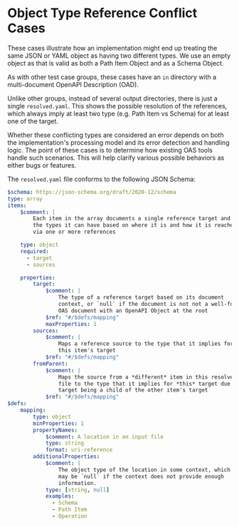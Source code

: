 # Object Type Reference Conflict Cases

These cases illustrate how an implementation might end up treating
the same JSON or YAML object as having two different types.  We use
an empty object as that is valid as both a Path Item Object and as
a Schema Object.

As with other test case groups, these cases have an `in` directory with
a multi-document OpenAPI Description (OAD).

Unlike other groups, instead of several output directories, there is just
a single `resolved.yaml`.  This shows the possible resolution of the
references, which always imply at least two type (e.g. Path Item vs Schema)
for at least one of the target.

Whether these conflicting types are considered an error depends on both
the implementation's processing model and its error detection and handling
logic.  The point of these cases is to determine how existing OAS tools
handle such scenarios.  This will help clarify various possible behaviors
as either bugs or features.

The `resolved.yaml` file conforms to the following JSON Schema:

```YAML
$schema: https://json-schema.org/draft/2020-12/schema
type: array
items:
    $comment: |
        Each item in the array documents a single reference target and
        the types it can have based on where it is and how it is reached
        via one or more references

    type: object
    required:
      - target
      - sources

    properties:
        target:
            $comment: |
                The type of a reference target based on its document
                context, or `null` if the document is not not a well-formed
                OAS document with an OpenAPI Object at the root
            $ref: "#/$defs/mapping"
            maxProperties: 1
        sources:
            $comment: |
                Maps a reference source to the type that it implies for
                this item's target
            $ref: "#/$defs/mapping"
        fromParent:
            $comment: |
                Maps the source from a *different* item in this resolved.yaml
                file to the type that it implies for *this* target due to this
                target being a child of the other item's target
            $ref: "#/$defs/mapping"
$defs:
    mapping:
        type: object
        minProperties: 1
        propertyNames:
            $comment: A location in an input file
            type: string
            format: uri-reference
        additionalProperties:
            $comment: |
                The object type of the location in some context, which
                may be `null` if the context does not provide enough
                information.
            type: [string, null]
            examples:
              - Schema
              - Path Item
              - Operation
```

